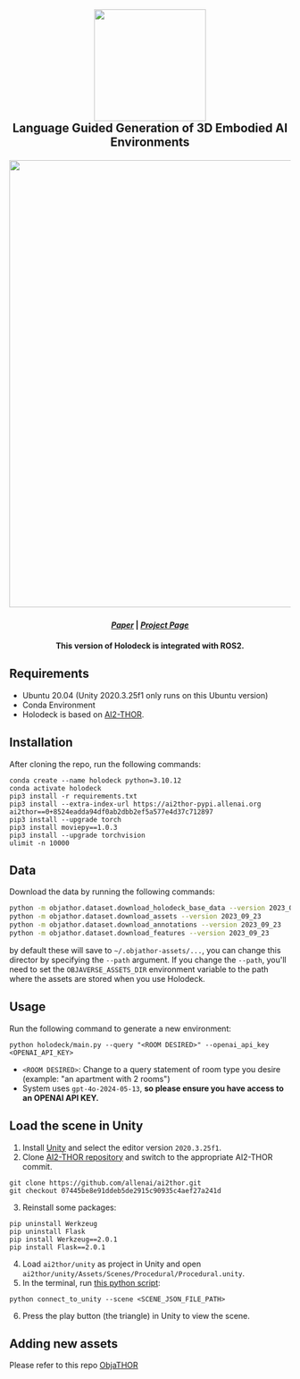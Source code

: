 <h2 align="center">
    <img src="https://yueyang1996.github.io/images/logo.png" width="200px"/><br/>
    Language Guided Generation of 3D Embodied AI Environments<br>
</h2>

<h5 align="center">
<img src="https://yueyang1996.github.io/images/office_example.png" width="800px"/><br/>
</h5>

<h4 align="center">
  <a href="https://arxiv.org/abs/2312.09067"><i>Paper</i></a> | <a href="https://yueyang1996.github.io/holodeck/"><i>Project Page</i></a>
</h4>

<h4 align="center">
    This version of Holodeck is integrated with ROS2.
</h4>

## Requirements
- Ubuntu 20.04 (Unity 2020.3.25f1 only runs on this Ubuntu version)
- Conda Environment
- Holodeck is based on [AI2-THOR](https://ai2thor.allenai.org/ithor/documentation/#requirements).

## Installation
After cloning the repo, run the following commands:
```
conda create --name holodeck python=3.10.12
conda activate holodeck
pip3 install -r requirements.txt
pip3 install --extra-index-url https://ai2thor-pypi.allenai.org ai2thor==0+8524eadda94df0ab2dbb2ef5a577e4d37c712897
pip3 install --upgrade torch
pip3 install moviepy==1.0.3
pip3 install --upgrade torchvision
ulimit -n 10000
```

## Data
Download the data by running the following commands:
```bash
python -m objathor.dataset.download_holodeck_base_data --version 2023_09_23
python -m objathor.dataset.download_assets --version 2023_09_23
python -m objathor.dataset.download_annotations --version 2023_09_23
python -m objathor.dataset.download_features --version 2023_09_23
```
by default these will save to `~/.objathor-assets/...`, you can change this director by specifying the `--path` argument.  If you change the `--path`, you'll need to set the `OBJAVERSE_ASSETS_DIR` environment variable to the path where the assets are stored when you use Holodeck.

## Usage
Run the following command to generate a new environment:
```
python holodeck/main.py --query "<ROOM DESIRED>" --openai_api_key <OPENAI_API_KEY>
```
- ```<ROOM DESIRED>```: Change to a query statement of room type you desire (example: "an apartment with 2 rooms")
- System uses `gpt-4o-2024-05-13`, **so please ensure you have access to an OPENAI API KEY.**

## Load the scene in Unity
1. Install [Unity](https://unity.com/download) and select the editor version `2020.3.25f1`.
2. Clone [AI2-THOR repository](https://github.com/allenai/ai2thor) and switch to the appropriate AI2-THOR commit.
```
git clone https://github.com/allenai/ai2thor.git
git checkout 07445be8e91ddeb5de2915c90935c4aef27a241d
```
3. Reinstall some packages:
```
pip uninstall Werkzeug
pip uninstall Flask
pip install Werkzeug==2.0.1
pip install Flask==2.0.1
```
4. Load `ai2thor/unity` as project in Unity and open `ai2thor/unity/Assets/Scenes/Procedural/Procedural.unity`.
5. In the terminal, run [this python script](connect_to_unity.py):
```
python connect_to_unity --scene <SCENE_JSON_FILE_PATH>
```
6. Press the play button (the triangle) in Unity to view the scene.

## Adding new assets
Please refer to this repo [ObjaTHOR](https://github.com/calebchia1807/objathor)
